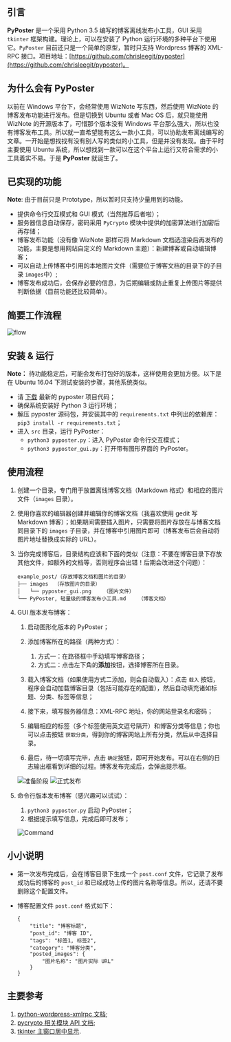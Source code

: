 ## 引言
**PyPoster** 是一个采用 Python 3.5 编写的博客离线发布小工具，GUI 采用 `tkinter` 框架构建。理论上，可以在安装了 Python 运行环境的多种平台下使用它。`PyPoster` 目前还只是一个简单的原型，暂时只支持 Wordpress 博客的 XML-RPC 接口。项目地址：[https://github.com/chrisleegit/pyposter](https://github.com/chrisleegit/pyposter)。

## 为什么会有 PyPoster
以前在 Windows 平台下，会经常使用 WizNote 写东西，然后使用 WizNote 的博客发布功能进行发布。但是切换到 Ubuntu 或者 Mac OS 后，就只能使用 WizNote 的开源版本了，可惜那个版本没有 Windows 平台那么强大，所以也没有博客发布工具。所以就一直希望能有这么一款小工具，可以协助发布离线编写的文章。一开始是想找找有没有别人写的类似的小工具，但是并没有发现。由于平时主要使用 Ubuntu 系统，所以想找到一款可以在这个平台上运行又符合需求的小工具着实不易。于是 **PyPoster** 就诞生了。

## 已实现的功能
**Note**: 由于目前只是 Prototype，所以暂时只支持少量用到的功能。

- 提供命令行交互模式和 GUI 模式（当然推荐后者啦）；
- 服务器信息自动保存，密码采用 `PyCrypto` 模块中提供的加密算法进行加密后再存储；
- 博客发布功能（没有像 WizNote 那样可将 Markdown 文档选渲染后再发布的功能，主要是想用网站自定义的 Markdown 主题）：新建博客或自动编辑博客；
- 可以自动上传博客中引用的本地图片文件（需要位于博客文档的目录下的子目录 `images`中）;
- 博客发布成功后，会保存必要的信息，为后期编辑或防止重复上传图片等提供判断依据（目前功能还比较简单）。

## 简要工作流程

![flow](images/flow.png)


## 安装 & 运行
**Note：** 待功能稳定后，可能会发布打包好的版本，这样使用会更加方便。以下是在 Ubuntu 16.04 下测试安装的步骤，其他系统类似。

- 请 [下载](https://github.com/ChrisLeeGit/pyposter/releases) 最新的 pyposter 项目代码；
- 确保系统安装好 Python 3 运行环境；
- 解压 pyposter 源码包，并安装其中的 `requirements.txt` 中列出的依赖库：`pip3 install -r requirements.txt`；
- 进入 `src` 目录，运行 PyPoster：
    - `python3 pyposter.py`：进入 PyPoster 命令行交互模式；
    - `python3 pyposter_gui.py`：打开带有图形界面的 PyPoster。


## 使用流程
1. 创建一个目录，专门用于放置离线博客文档（Markdown 格式）和相应的图片文件（`images` 目录）。
1. 使用你喜欢的编辑器创建并编辑你的博客文档（我喜欢使用 gedit 写 Markdown 博客）；如果期间需要插入图片，只需要将图片存放在与博客文档同目录下的 `images` 子目录，并在博客中引用图片即可（博客发布后会自动将图片地址替换成实际的 URL）。
1. 当你完成博客后，目录结构应该和下面的类似（注意：不要在博客目录下存放其他文件，如额外的文档等，否则程序会出错！后期会改进这个问题）：

    ```
    example_post/（存放博客文档和图片的目录）
    ├── images  （存放图片的目录）
    │   └── pyposter_gui.png    （图片文件）
    └── PyPoster, 轻量级的博客发布小工具.md    （博客文档）
    ```

1. GUI 版本发布博客：
    1. 启动图形化版本的 PyPoster； 
    1. 添加博客所在的路径（两种方式）：
        1. 方式一：在路径框中手动填写博客路径；
        1. 方式二：点击左下角的**添加**按钮，选择博客所在目录。
        
    1. 载入博客文档（如果使用方式二添加，则会自动载入）：点击 `载入` 按钮，程序会自动加载博客目录（包括可能存在的配置），然后自动填充诸如标题、分类、标签等信息；
    1. 接下来，填写服务器信息：XML-RPC 地址，你的网站登录名和密码；
    1. 编辑相应的标签（多个标签使用英文逗号隔开）和博客分类等信息；你也可以点击按钮 `获取分类`，得到你的博客网站上所有分类，然后从中选择目录。
    1. 最后，待一切填写完毕，点击 `确定`按钮，即可开始发布。可以在右侧的日志输出框看到详细的过程。博客发布完成后，会弹出提示框。

    ![准备阶段](images/pyposter_gui_prepare.png)
    ![正式发布](images/pyposter_gui_post.png)

1. 命令行版本发布博客（感兴趣可以试试）：
    1. `python3 pyposter.py` 启动 PyPoster；
    1. 根据提示填写信息，完成后即可发布；
    
    ![Command](images/command_mode.png)

## 小小说明
- 第一次发布完成后，会在博客目录下生成一个 `post.conf` 文件，它记录了发布成功后的博客的 `post_id` 和已经成功上传的图片名称等信息。所以，还请不要删除这个配置文件。
- 博客配置文件 `post.conf` 格式如下：

    ```
    {
        "title": "博客标题",
        "post_id": "博客 ID",
        "tags": "标签1, 标签2",
        "category": "博客分类",
        "posted_images": {
            "图片名称": "图片实际 URL"
        }
    }
    ```
    
## 主要参考
1. [python-wordpress-xmlrpc 文档](http://python-wordpress-xmlrpc.readthedocs.io/en/latest/);
2. [pycrypto 相关模块 API 文档](https://www.dlitz.net/software/pycrypto/api/current/);
3. [tkinter 主窗口居中显示](http://stackoverflow.com/questions/3352918/how-to-center-a-window-on-the-screen-in-tkinter).
